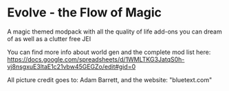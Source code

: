 # Evolve - the Flow of Magic
A magic themed modpack with all the quality of life add-ons you can dream of as well as a clutter free JEI



You can find more info about world gen and the complete mod list here:
https://docs.google.com/spreadsheets/d/1WMLTKG3JatqS0h-vj8nsgxuE3ltaE1c21vbw45GEGZo/edit#gid=0

























All picture credit goes to: Adam Barrett, and the website: "bluetext.com"
